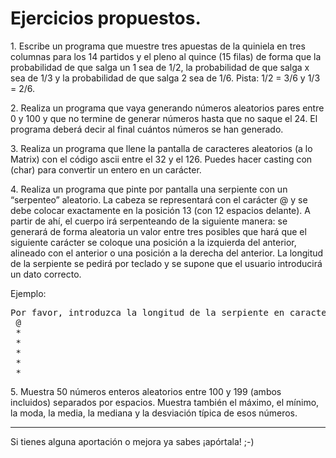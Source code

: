 <h1>Ejercicios propuestos.</h1>
<p>1. Escribe un programa que muestre tres apuestas de la quiniela en tres columnas&nbsp;para los 14 partidos y el pleno al quince (15 filas) de forma que&nbsp;la probabilidad de que salga un 1 sea de 1/2, la probabilidad de que salga x sea de 1/3 y la probabilidad de que salga&nbsp;2 sea de 1/6. Pista: 1/2 = 3/6 y 1/3 = 2/6.</p>
<p>2.&nbsp;Realiza un programa que vaya generando n&uacute;meros aleatorios pares entre 0&nbsp;y 100 y que no termine de generar n&uacute;meros hasta que no saque el 24. El programa deber&aacute; decir al final cu&aacute;ntos n&uacute;meros se han generado.</p>
<p>3.&nbsp;Realiza un programa que llene la pantalla de caracteres aleatorios (a lo Matrix)&nbsp;con el c&oacute;digo ascii entre el 32 y el 126. Puedes hacer casting con (char) para convertir un entero en un car&aacute;cter.</p>
<p>4.&nbsp;Realiza un programa que pinte por pantalla una serpiente con un &ldquo;serpenteo&rdquo;&nbsp;aleatorio. La cabeza se representar&aacute; con el car&aacute;cter @ y se debe colocar exactamente en la posici&oacute;n 13 (con 12 espacios delante). A partir de ah&iacute;,&nbsp;el cuerpo ir&aacute; serpenteando de la siguiente manera: se generar&aacute; de forma&nbsp;aleatoria un valor entre tres posibles que har&aacute; que el siguiente car&aacute;cter se coloque una posici&oacute;n a la izquierda del anterior, alineado con el anterior o una&nbsp;posici&oacute;n a la derecha del anterior. La longitud de la serpiente se pedir&aacute; por&nbsp;teclado y se supone que el usuario introducir&aacute; un dato correcto.</p>
<p>Ejemplo:</p>
<pre>Por favor, introduzca la longitud de la serpiente en caracteres contando la cabeza: 6
 @
 *
 *
 *
 *
 *
</pre>
<p>5.&nbsp;Muestra 50 n&uacute;meros enteros aleatorios entre 100 y 199 (ambos incluidos)&nbsp;separados por espacios. Muestra tambi&eacute;n el m&aacute;ximo, el m&iacute;nimo, la moda, la media, la mediana y la desviaci&oacute;n t&iacute;pica&nbsp;de esos n&uacute;meros.</p>
<hr />
<p>Si tienes alguna aportaci&oacute;n o mejora ya sabes &iexcl;ap&oacute;rtala! ;-)</p>